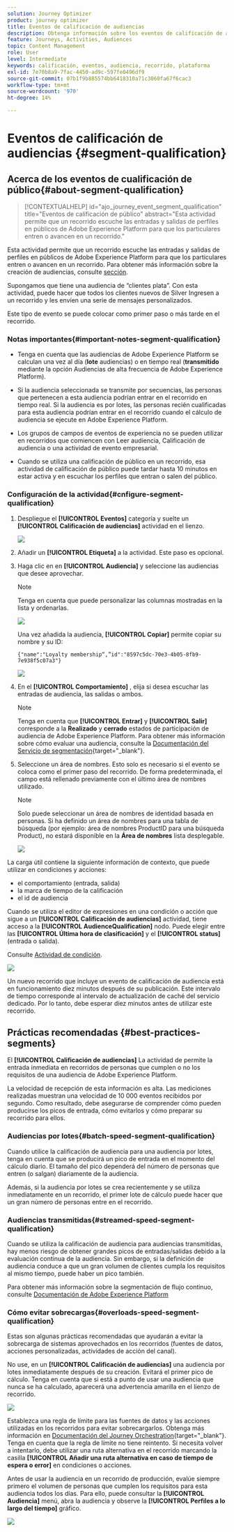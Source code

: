 ```yaml
---
solution: Journey Optimizer
product: journey optimizer
title: Eventos de calificación de audiencias
description: Obtenga información sobre los eventos de calificación de audiencias
feature: Journeys, Activities, Audiences
topic: Content Management
role: User
level: Intermediate
keywords: calificación, eventos, audiencia, recorrido, plataforma
exl-id: 7e70b8a9-7fac-4450-ad9c-597fe0496df9
source-git-commit: 07b1f9b885574bb6418310a71c3060fa67f6cac3
workflow-type: tm+mt
source-wordcount: '970'
ht-degree: 14%

---
```


# Eventos de calificación de audiencias {#segment-qualification}

## Acerca de los eventos de cualificación de público{#about-segment-qualification}

>[!CONTEXTUALHELP]
>id="ajo_journey_event_segment_qualification"
>title="Eventos de calificación de público"
>abstract="Esta actividad permite que un recorrido escuche las entradas y salidas de perfiles en públicos de Adobe Experience Platform para que los particulares entren o avancen en un recorrido."

Esta actividad permite que un recorrido escuche las entradas y salidas de perfiles en públicos de Adobe Experience Platform para que los particulares entren o avancen en un recorrido. Para obtener más información sobre la creación de audiencias, consulte [sección](../audience/about-audiences.md).

Supongamos que tiene una audiencia de “clientes plata”. Con esta actividad, puede hacer que todos los clientes nuevos de Silver Ingresen a un recorrido y les envíen una serie de mensajes personalizados.

Este tipo de evento se puede colocar como primer paso o más tarde en el recorrido.

### Notas importantes{#important-notes-segment-qualification}

* Tenga en cuenta que las audiencias de Adobe Experience Platform se calculan una vez al día (**lote** audiencias) o en tiempo real (**transmitido** mediante la opción Audiencias de alta frecuencia de Adobe Experience Platform).

* Si la audiencia seleccionada se transmite por secuencias, las personas que pertenecen a esta audiencia podrían entrar en el recorrido en tiempo real. Si la audiencia es por lotes, las personas recién cualificadas para esta audiencia podrían entrar en el recorrido cuando el cálculo de audiencia se ejecute en Adobe Experience Platform.

* Los grupos de campos de eventos de experiencia no se pueden utilizar en recorridos que comiencen con Leer audiencia, Calificación de audiencia o una actividad de evento empresarial.

* Cuando se utiliza una calificación de público en un recorrido, esa actividad de calificación de público puede tardar hasta 10 minutos en estar activa y en escuchar los perfiles que entran o salen del público.

### Configuración de la actividad{#cnfigure-segment-qualification}

1. Despliegue el **[!UICONTROL Eventos]** categoría y suelte un **[!UICONTROL Calificación de audiencias]** actividad en el lienzo.

   ![](assets/segment5.png)

1. Añadir un **[!UICONTROL Etiqueta]** a la actividad. Este paso es opcional.

1. Haga clic en en **[!UICONTROL Audiencia]** y seleccione las audiencias que desee aprovechar.

   >[!NOTE]
   >
   >Tenga en cuenta que puede personalizar las columnas mostradas en la lista y ordenarlas.

   ![](assets/segment6.png)

   Una vez añadida la audiencia, **[!UICONTROL Copiar]** permite copiar su nombre y su ID:

   `{"name":"Loyalty membership“,”id":"8597c5dc-70e3-4b05-8fb9-7e938f5c07a3"}`

   ![](assets/segment-copy.png)

1. En el **[!UICONTROL Comportamiento]** , elija si desea escuchar las entradas de audiencia, las salidas o ambos.

   >[!NOTE]
   >
   >Tenga en cuenta que **[!UICONTROL Entrar]** y **[!UICONTROL Salir]** corresponde a la **Realizado** y **cerrado** estados de participación de audiencia de Adobe Experience Platform. Para obtener más información sobre cómo evaluar una audiencia, consulte la [Documentación del Servicio de segmentación](https://experienceleague.adobe.com/docs/experience-platform/segmentation/tutorials/evaluate-a-segment.html#interpret-segment-results){target="_blank"}.

1. Seleccione un área de nombres. Esto solo es necesario si el evento se coloca como el primer paso del recorrido. De forma predeterminada, el campo está rellenado previamente con el último área de nombres utilizado.

   >[!NOTE]
   >
   >Solo puede seleccionar un área de nombres de identidad basada en personas. Si ha definido un área de nombres para una tabla de búsqueda (por ejemplo: área de nombres ProductID para una búsqueda Product), no estará disponible en la **Área de nombres** lista desplegable.

   ![](assets/segment7.png)

La carga útil contiene la siguiente información de contexto, que puede utilizar en condiciones y acciones:

* el comportamiento (entrada, salida)
* la marca de tiempo de la calificación
* el id de audiencia

Cuando se utiliza el editor de expresiones en una condición o acción que sigue a un **[!UICONTROL Calificación de audiencias]** actividad, tiene acceso a la **[!UICONTROL AudienceQualification]** nodo. Puede elegir entre las **[!UICONTROL Última hora de clasificación]** y el **[!UICONTROL status]** (entrada o salida).

Consulte [Actividad de condición](../building-journeys/condition-activity.md#about_condition).

![](assets/segment8.png)

Un nuevo recorrido que incluye un evento de calificación de audiencia está en funcionamiento diez minutos después de su publicación. Este intervalo de tiempo corresponde al intervalo de actualización de caché del servicio dedicado. Por lo tanto, debe esperar diez minutos antes de utilizar este recorrido.

## Prácticas recomendadas {#best-practices-segments}

El **[!UICONTROL Calificación de audiencias]** La actividad de permite la entrada inmediata en recorridos de personas que cumplen o no los requisitos de una audiencia de Adobe Experience Platform.

La velocidad de recepción de esta información es alta. Las mediciones realizadas muestran una velocidad de 10 000 eventos recibidos por segundo. Como resultado, debe asegurarse de comprender cómo pueden producirse los picos de entrada, cómo evitarlos y cómo preparar su recorrido para ellos.

### Audiencias por lotes{#batch-speed-segment-qualification}

Cuando utilice la calificación de audiencia para una audiencia por lotes, tenga en cuenta que se producirá un pico de entrada en el momento del cálculo diario. El tamaño del pico dependerá del número de personas que entren (o salgan) diariamente de la audiencia.

Además, si la audiencia por lotes se crea recientemente y se utiliza inmediatamente en un recorrido, el primer lote de cálculo puede hacer que un gran número de personas entre en el recorrido.

### Audiencias transmitidas{#streamed-speed-segment-qualification}

Cuando se utiliza la calificación de audiencia para audiencias transmitidas, hay menos riesgo de obtener grandes picos de entradas/salidas debido a la evaluación continua de la audiencia. Sin embargo, si la definición de audiencia conduce a que un gran volumen de clientes cumpla los requisitos al mismo tiempo, puede haber un pico también.

Para obtener más información sobre la segmentación de flujo continuo, consulte [Documentación de Adobe Experience Platform](https://experienceleague.adobe.com/docs/experience-platform/segmentation/api/streaming-segmentation.html#api)

### Cómo evitar sobrecargas{#overloads-speed-segment-qualification}

Estas son algunas prácticas recomendadas que ayudarán a evitar la sobrecarga de sistemas aprovechados en los recorridos (fuentes de datos, acciones personalizadas, actividades de acción del canal).

No use, en un **[!UICONTROL Calificación de audiencias]** una audiencia por lotes inmediatamente después de su creación. Evitará el primer pico de cálculo. Tenga en cuenta que si está a punto de usar una audiencia que nunca se ha calculado, aparecerá una advertencia amarilla en el lienzo de recorrido.

![](assets/segment-error.png)

Establezca una regla de límite para las fuentes de datos y las acciones utilizadas en los recorridos para evitar sobrecargarlos. Obtenga más información en [Documentación del Journey Orchestration](https://experienceleague.adobe.com/docs/journeys/using/working-with-apis/capping.html){target="_blank"}. Tenga en cuenta que la regla de límite no tiene reintento. Si necesita volver a intentarlo, debe utilizar una ruta alternativa en el recorrido marcando la casilla **[!UICONTROL Añadir una ruta alternativa en caso de tiempo de espera o error]** en condiciones o acciones.

Antes de usar la audiencia en un recorrido de producción, evalúe siempre primero el volumen de personas que cumplen los requisitos para esta audiencia todos los días. Para ello, puede consultar la **[!UICONTROL Audiencia]** menú, abra la audiencia y observe la **[!UICONTROL Perfiles a lo largo del tiempo]** gráfico.

![](assets/segment-overload.png)
